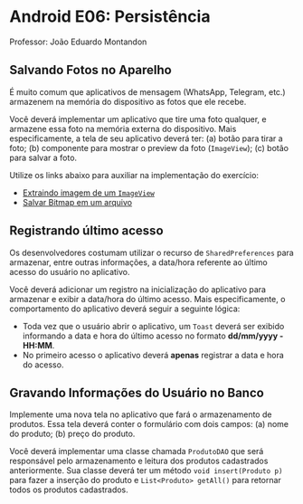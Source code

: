 # Android E06: Persistência

Professor: João Eduardo Montandon

## Salvando Fotos no Aparelho

É muito comum que aplicativos de mensagem (WhatsApp, Telegram, etc.) armazenem na memória do dispositivo as fotos que ele recebe.

Você deverá implementar um aplicativo que tire uma foto qualquer, e armazene essa foto na memória externa do dispositivo. Mais especificamente, a tela de seu aplicativo deverá ter: (a) botão para tirar a foto; (b) componente para mostrar o preview da foto (`ImageView`); (c) botão para salvar a foto.

Utilize os links abaixo para auxiliar na implementação do exercício:

* [Extraindo imagem de um `ImageView`](https://stackoverflow.com/questions/9042932/getting-image-from-imageview)
* [Salvar Bitmap em um arquivo](https://stackoverflow.com/questions/649154/save-bitmap-to-location)

## Registrando último acesso

Os desenvolvedores costumam utilizar o recurso de `SharedPreferences` para armazenar, entre outras informações, a data/hora referente ao último acesso do usuário no aplicativo.

Você deverá adicionar um registro na inicialização do aplicativo para armazenar e exibir a data/hora do último acesso. Mais especificamente, o comportamento do aplicativo deverá seguir a seguinte lógica:

* Toda vez que o usuário abrir o aplicativo, um `Toast` deverá ser exibido informando a data e hora do último acesso no formato **dd/mm/yyyy - HH:MM**.
* No primeiro acesso o aplicativo deverá **apenas** registrar a data e hora do acesso.

## Gravando Informações do Usuário no Banco

Implemente uma nova tela no aplicativo que fará o armazenamento de produtos. Essa tela deverá conter o formulário com dois campos: (a) nome do produto; (b) preço do produto.

Você deverá implementar uma classe chamada `ProdutoDAO` que será responsável pelo armazenamento e leitura dos produtos cadastrados anteriormente. Sua classe deverá ter um método `void insert(Produto p)` para fazer a inserção do produto e `List<Produto> getAll()` para retornar todos os produtos cadastrados.